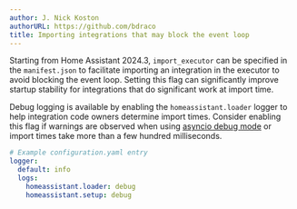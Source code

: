 ```yaml
---
author: J. Nick Koston
authorURL: https://github.com/bdraco
title: Importing integrations that may block the event loop
---
```


Starting from Home Assistant 2024.3, `import_executor` can be specified in the `manifest.json` to facilitate importing an integration in the executor to avoid blocking the event loop. Setting this flag can significantly improve startup stability for integrations that do significant work at import time.

Debug logging is available by enabling the `homeassistant.loader` logger to help integration code owners determine import times. Consider enabling this flag if warnings are observed when using [asyncio debug mode](https://docs.python.org/3/library/asyncio-dev.html#asyncio-debug-mode) or import times take more than a few hundred milliseconds.

```yaml
# Example configuration.yaml entry
logger:
  default: info
  logs:
    homeassistant.loader: debug
    homeassistant.setup: debug
```